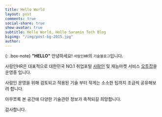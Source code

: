 ```yaml
---
title: Hello World
layout: post
comments: true
social-share: true
show-avatar: true
subtitle: Hello World, Hello Saramin Tech Blog
bigimg: "/img/post-bg-2015.jpg"
author: 
---
```


{: .box-note}
**"HELLO"**
안녕하세요! `사람인HR`의 `기술블로그`입니다.

사람인HR은 대표적으로 대한민국 NO.1 취업포털 [사람인](http://saramin.co.kr) 및 재능마켓 서비스 [오투잡](http://otwojob.com)을 운영중 입니다.

사람인 운영을 위해 검토되고 적용된 기술 부터 작게는 소소한 팁까지 조금씩 공유해보려 합니다.

아무쪼록 본 공간에 다양한 기술관련 정보가 축적되길 희망합니다.

감사합니다.
